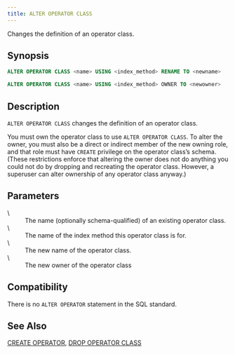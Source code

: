 ```yaml
---
title: ALTER OPERATOR CLASS
---
```


<!--
Licensed to the Apache Software Foundation (ASF) under one
or more contributor license agreements.  See the NOTICE file
distributed with this work for additional information
regarding copyright ownership.  The ASF licenses this file
to you under the Apache License, Version 2.0 (the
"License"); you may not use this file except in compliance
with the License.  You may obtain a copy of the License at

  http://www.apache.org/licenses/LICENSE-2.0

Unless required by applicable law or agreed to in writing,
software distributed under the License is distributed on an
"AS IS" BASIS, WITHOUT WARRANTIES OR CONDITIONS OF ANY
KIND, either express or implied.  See the License for the
specific language governing permissions and limitations
under the License.
-->

Changes the definition of an operator class.

## Synopsis<a id="synop"></a>

``` sql
ALTER OPERATOR CLASS <name> USING <index_method> RENAME TO <newname>

ALTER OPERATOR CLASS <name> USING <index_method> OWNER TO <newowner>
```

## Description<a id="desc"></a>

`ALTER OPERATOR CLASS` changes the definition of an operator class. 

You must own the operator class to use `ALTER OPERATOR CLASS`. To alter the owner, you must also be a direct or indirect member of the new owning role, and that role must have `CREATE` privilege on the operator class’s schema. (These restrictions enforce that altering the owner does not do anything you could not do by dropping and recreating the operator class. However, a superuser can alter ownership of any operator class anyway.)

## Parameters<a id="alteroperatorclass__section4"></a>

<dt> \<name\>   </dt>
<dd>The name (optionally schema-qualified) of an existing operator class.</dd>

<dt> \<index\_method\>   </dt>
<dd>The name of the index method this operator class is for.</dd>

<dt> \<newname\>   </dt>
<dd>The new name of the operator class.</dd>

<dt> \<newowner\>   </dt>
<dd>The new owner of the operator class</dd>

## Compatibility<a id="compat"></a>

There is no `ALTER OPERATOR` statement in the SQL standard.

## See Also<a id="see"></a>

[CREATE OPERATOR](CREATE-OPERATOR.html), [DROP OPERATOR CLASS](DROP-OPERATOR-CLASS/index.html)


